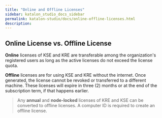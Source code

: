 ```yaml
---
title: "Online and Offline Licenses"
sidebar: katalon_studio_docs_sidebar
permalink: katalon-studio/docs/online-offline-licenses.html
description:
---
```

## Online License vs. Offline License

**Online** licenses of KSE and KRE are transferable among the organization's registered users as long as the active licenses do not exceed the license quota.

**Offline** licenses are for using KSE and KRE without the internet. Once generated, the license cannot be revoked or transferred to a different machine. These licenses will expire in three (2) months or at the end of the subscription term, if that happens earlier.

> Any **annual** and **node-locked** licenses of KRE and KSE can be converted to offline licenses. A computer ID is required to create an offline license.